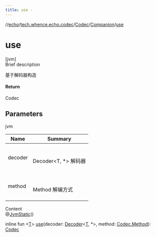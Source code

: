 ```yaml
---
title: use -
---
```

//[echo](../../../index.md)/[tech.whence.echo.codec](../../index.md)/[Codec](../index.md)/[Companion](index.md)/[use](use.md)



# use  
[jvm]  
Brief description  


基于解码器构造



#### Return  


Codec



## Parameters  
  
jvm  
  
|  Name|  Summary| 
|---|---|
| decoder| <br><br>Decoder<T, *> 解码器<br><br>
| method| <br><br>Method 解编方式<br><br>
  
  
Content  
@[JvmStatic](https://kotlinlang.org/api/latest/jvm/stdlib/kotlin.jvm/-jvm-static/index.html)()  
  
inline fun <[T](use.md)> [use](use.md)(decoder: [Decoder](../../-decoder/index.md)<[T](use.md), *>, method: [Codec.Method](../-method/index.md)): [Codec](../index.md)  



